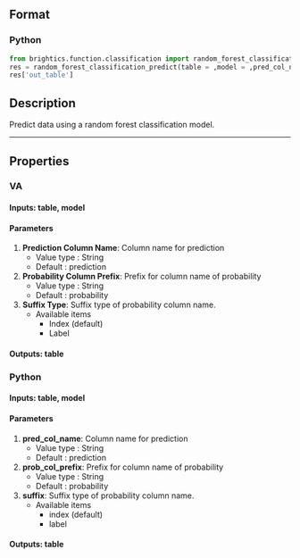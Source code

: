## Format
### Python
```python
from brightics.function.classification import random_forest_classification_predict
res = random_forest_classification_predict(table = ,model = ,pred_col_name = ,prob_col_prefix = ,suffix = )
res['out_table']
```

## Description
Predict data using a random forest classification model.

---

## Properties
### VA
#### Inputs: table, model

#### Parameters
1. **Prediction Column Name**: Column name for prediction
   - Value type : String
   - Default : prediction
2. **Probability Column Prefix**: Prefix for column name of probability
   - Value type : String
   - Default : probability
3. **Suffix Type**: Suffix type of probability column name.
   - Available items
      - Index (default)
      - Label

#### Outputs: table

### Python
#### Inputs: table, model

#### Parameters
1. **pred_col_name**: Column name for prediction
   - Value type : String
   - Default : prediction
2. **prob_col_prefix**: Prefix for column name of probability
   - Value type : String
   - Default : probability
3. **suffix**: Suffix type of probability column name.
   - Available items
      - index (default)
      - label

#### Outputs: table

